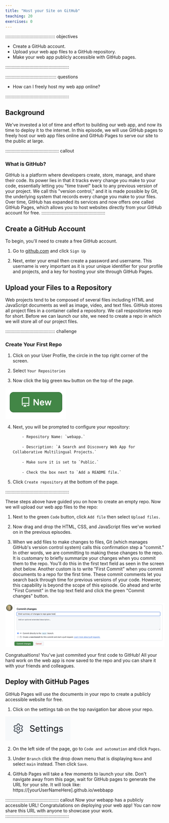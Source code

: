 ```yaml
---
title: "Host your Site on GitHub"
teaching: 20
exercises: 0
---
```

::::::::::::::::::::::::::::::::::::::: objectives

- Create a GitHub account.
- Upload your web app files to a GitHub repository.
- Make your web app publicly accessible with GitHub pages.

::::::::::::::::::::::::::::::::::::::::::::::::::

:::::::::::::::::::::::::::::::::::::::: questions

- How can I freely host my web app online?

::::::::::::::::::::::::::::::::::::::::::::::::::

## Background
We've invested a lot of time and effort to building our web app, and now its time to deploy it to the internet. In this episode, we will use GitHub pages to freely host our web app files online and GitHub Pages to serve our site to the public at large.

:::::::::::::::::::::::::::::::::::::::::: callout
### What is GitHub?
GitHub is a platform where developers create, store, manage, and share their code. Its power lies in that it tracks every change you make to your code, essentially letting you "time travel" back to any previous version of your project. We call this "version control," and it is made possible by Git, the underlying system that records every change you make to your files. Over time, GitHub has expanded its services and now offers one called GitHub Pages, which allows you to host websites directly from your GitHub account for free.
::::::::::::::::::::::::::::::::::::::::::::::::::

## Create a GitHub Account
To begin, you'll need to create a free GitHub account.

1. Go to [github.com](https://github.com/) and click `Sign Up`

2. Next, enter your email then create a password and username. This username is very important as it is your unique identifier for your profile and projects, and a key for hosting your site through GitHub Pages.

## Upload your Files to a Repository
Web projects tend to be composed of several files including HTML and JavaScript documents as well as image, video, and text files. GitHub stores all project files in a container called a repository. We call respositories repo for short.
Before we can launch our site, we need to create a repo in which we will store all of our project files.

:::::::::::::::::::::::::::::::::::::::  challenge
### Create Your First Repo

1. Click on your User Profile, the circle in the top right corner of the screen.

2. Select `Your Repositories`

3. Now click the big green `New` button on the top of the page.

![New repo button.](fig/green-new-btn.png)

4. Next, you will be prompted to configure your repository:

           - Repository Name: `webapp.`

           - Description: `A Search and Discovery Web App for Collaborative Multilingual Projects.`

           - Make sure it is set to `Public.`

           - Check the box next to `Add a README file.`

6. Click `Create repository` at the bottom of the page.

::::::::::::::::::::::::::::::::::::::::::::::::::


These steps above have guided you on how to create an empty repo. Now we will upload our web app files to the repo:

1. Next to the green `Code` button, click `Add file` then select `Upload files.`

2. Now drag and drop the HTML, CSS, and JavaScript files we've worked on in the previous episodes.

3. When we add files to make changes to files, Git (which manages GitHub's version control system) calls this confirmation step a "commit." In other words, we are committing to making these changes to the repo. It is customary to briefly summarize your changes when you commit them to the repo. You'll do this in the first text field as seen in the screen shot below. Another custom is to write "First Commit" when you commit documents to a repo for the first time. These commit comments let you search back through time for previous versions of your code. However, this capability is beyond the scope of this episode. Go ahead and write "First Commit" in the top text field and click the green "Commit changes" button.

![Commit dialog box.](fig/commit-screen.png)

Congratualtions! You've just commited your first code to GitHub! All your hard work on the web app is now saved to the repo and you can share it with your friends and colleagues.

## Deploy with GitHub Pages
GitHub Pages will use the documents in your repo to create a publicly accessible website for free.

1. Click on the settings tab on the top navigation bar above your repo.

![Settings menu.](fig/settings-btn.png)

2. On the left side of the page, go to `Code and automation` and click `Pages`.

3. Under `Branch` click the drop down menu that is displaying `None` and select `main` instead. Then click `Save`.

4. GitHub Pages will take a few moments to launch your site. Don't navigate away from this page, wait for GitHub pages to generate the URL for your site. It will look like:
  https://[yourUserNameHere].github.io/webbapp

:::::::::::::::::::::::::::::::::::::::::: callout
Now your webapp has a publicly accessible URL! Congratulations on deploying your web app! You can now share this URL with anyone to showcase your work.
::::::::::::::::::::::::::::::::::::::::::::::::::
